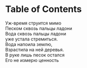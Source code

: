 
# Table of Contents



<div class="preview" id="org9f19fb7">

</div>

<p class="verse">
Уж-время струится мимо<br>
Песком сквозь пальцы ладони<br>
Вода сквозь пальцы ладони<br>
уже устала стремиться.<br>
Вода напоила землю,<br>
Взрастила на ней деревья.<br>
В руке лишь песок остался<br>
Его не измерю ценность<br>
</p>

